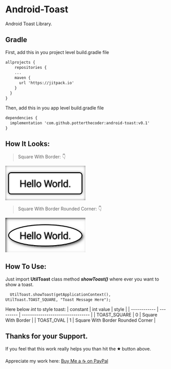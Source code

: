 # Android-Toast
Android Toast Library.

## Gradle

First, add this in you project level build.gradle file
```
allprojects {
    repositories {
    ...
    maven {
      url 'https://jitpack.io'
    }
  }
}
```

Then, add this in you app level build.gradle file
```
dependencies {
  implementation 'com.github.potterthecoder:android-toast:v0.1'
}
```

## How It Looks:

> Square With Border: 👇

<img src="https://github.com/potterTheCoder/android-toast/blob/master/sample/images/ic_android_toast_s.png" width="250">

> Square With Border Rounded Corner: 👇

<img src="https://github.com/potterTheCoder/android-toast/blob/master/sample/images/ic_android_toast_q.png" width="250">

## How To Use:

Just import **UtilToast** class method ***showToast()*** where ever you want to show a toast.

```
  UtilToast.showToast(getApplicationContext(),  UtilToast.TOAST_SQUARE, "Toast Message Here");
```

Here below *int* to style toast:
| constant     | int value | style                             |
| ------------ | --------- | --------------------------------- |
| TOAST_SQUARE | 0         | Square With Border                | 
| TOAST_OVAL   | 1         | Square With Border Rounded Corner |

## Thanks for your Support.
If you feel that this work really helps you than hit the 🟊 button above.

Appreciate my work here: [Buy Me a ☕ on PayPal](https://www.paypal.me/phjethva)
